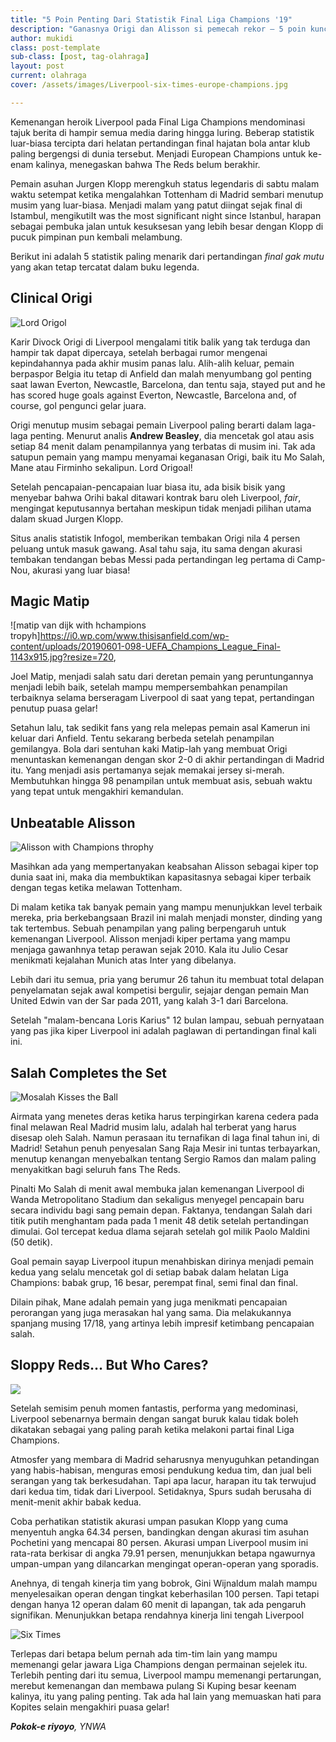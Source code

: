 ```yaml
---
title: "5 Poin Penting Dari Statistik Final Liga Champions '19"
description: "Ganasnya Origi dan Alisson si pemecah rekor – 5 poin kunci dari key Final Liga Champions"
author: mukidi
class: post-template
sub-class: [post, tag-olahraga]
layout: post
current: olahraga
cover: /assets/images/Liverpool-six-times-europe-champions.jpg

---
```

Kemenangan heroik Liverpool pada Final Liga Champions mendominasi tajuk berita di hampir semua media daring hingga luring. Beberap statistik luar-biasa tercipta dari helatan pertandingan final hajatan bola antar klub paling bergengsi di dunia tersebut. Menjadi European Champions untuk ke-enam kalinya, menegaskan bahwa The Reds belum berakhir.

Pemain asuhan Jurgen Klopp merengkuh status legendaris di sabtu malam waktu setempat ketika mengalahkan Tottenham di Madrid sembari menutup musim yang luar-biasa. Menjadi malam yang patut diingat sejak final di Istambul, mengikutiIt was the most significant night since Istanbul, harapan sebagai pembuka jalan untuk kesuksesan yang lebih besar dengan Klopp di pucuk pimpinan pun kembali melambung.

Berikut ini adalah 5 statistik paling menarik dari pertandingan _final gak mutu_ yang akan tetap tercatat dalam buku legenda.

## Clinical Origi

![Lord Origol](/assets/images/lord-origi.jpg)

Karir Divock Origi di Liverpool mengalami titik balik yang tak terduga dan hampir tak dapat dipercaya, setelah berbagai rumor mengenai kepindahannya pada akhir musim panas lalu. Alih-alih keluar, pemain berpaspor Belgia itu tetap di Anfield dan malah menyumbang gol penting saat lawan Everton, Newcastle, Barcelona, dan tentu saja,  stayed put and he has scored huge goals against Everton, Newcastle, Barcelona and, of course, gol pengunci gelar juara.

Origi menutup musim sebagai pemain Liverpool paling berarti dalam laga-laga penting. Menurut analis **Andrew Beasley**, dia mencetak gol atau asis setiap 84 menit dalam penampilannya yang terbatas di musim ini. Tak ada satupun pemain yang mampu menyamai keganasan Origi, baik itu Mo Salah, Mane atau Firminho sekalipun. Lord Origoal!

Setelah pencapaian-pencapaian luar biasa itu, ada bisik bisik yang menyebar bahwa Orihi bakal ditawari kontrak baru oleh Liverpool, _fair_, mengingat keputusannya bertahan meskipun tidak menjadi pilihan utama dalam skuad Jurgen Klopp.

Situs analis statistik Infogol, memberikan tembakan Origi nila 4 persen peluang untuk masuk gawang. Asal tahu saja, itu sama dengan akurasi tembakan tendangan bebas Messi pada pertandingan leg pertama di Camp-Nou, akurasi yang luar biasa!

## Magic Matip

![matip van dijk with hchampions tropyh]https://i0.wp.com/www.thisisanfield.com/wp-content/uploads/20190601-098-UEFA_Champions_League_Final-1143x915.jpg?resize=720,

Joel Matip, menjadi salah satu dari deretan pemain yang peruntungannya menjadi lebih baik, setelah mampu mempersembahkan penampilan terbaiknya selama berseragam Liverpool di saat yang tepat, pertandingan penutup puasa gelar!

Setahun lalu, tak sedikit fans yang  rela melepas pemain asal Kamerun ini keluar dari Anfield. Tentu sekarang berbeda setelah penampilan gemilangya. Bola dari sentuhan kaki Matip-lah yang membuat Origi menuntaskan kemenangan dengan skor 2-0 di akhir pertandingan di Madrid itu. Yang menjadi asis pertamanya sejak memakai jersey si-merah. Membutuhkan hingga 98 penampilan untuk membuat asis, sebuah waktu yang tepat untuk mengakhiri kemandulan.

## Unbeatable Alisson

![Alisson with Champions throphy](assets/images/allison-memeluk-kuping-besar.jpg)

Masihkan ada yang mempertanyakan keabsahan Alisson sebagai kiper top dunia saat ini, maka dia membuktikan kapasitasnya sebagai kiper terbaik dengan tegas ketika melawan Tottenham.

Di malam ketika tak banyak pemain yang mampu menunjukkan level terbaik mereka, pria berkebangsaan Brazil ini malah menjadi monster, dinding yang tak tertembus. Sebuah penampilan yang paling berpengaruh untuk kemenangan Liverpool. Alisson menjadi kiper pertama yang mampu menjaga gawanhnya tetap perawan sejak 2010. Kala itu Julio Cesar menikmati kejalahan Munich atas Inter yang dibelanya.

Lebih dari itu semua, pria yang berumur 26 tahun itu membuat total delapan penyelamatan sejak awal kompetisi bergulir, sejajar dengan pemain Man United Edwin van der Sar pada 2011, yang kalah 3-1 dari Barcelona.

Setelah "malam-bencana Loris Karius" 12 bulan lampau, sebuah pernyataan yang pas jika kiper Liverpool ini adalah paglawan di pertandingan final kali ini.

## Salah Completes the Set

![Mosalah Kisses the Ball](/assets/images/mosalah-kiss-penalti.jpg)

Airmata yang menetes deras ketika harus terpingirkan karena cedera pada final melawan Real Madrid musim lalu, adalah hal terberat yang harus disesap oleh Salah. Namun perasaan itu ternafikan di laga final tahun ini, di Madrid! Setahun penuh penyesalan Sang Raja Mesir ini tuntas terbayarkan, menutup kenangan menyebalkan tentang Sergio Ramos dan malam paling menyakitkan bagi seluruh fans The Reds.

Pinalti Mo Salah di menit awal membuka jalan kemenangan Liverpool di Wanda Metropolitano Stadium dan sekaligus menyegel pencapain baru secara individu bagi sang pemain depan. Faktanya, tendangan Salah dari titik putih menghantam pada pada 1 menit 48 detik setelah pertandingan dimulai. Gol tercepat kedua dlama sejarah setelah gol milik Paolo Maldini (50 detik).

Goal pemain sayap Liverpool itupun menahbiskan dirinya menjadi pemain kedua yang selalu mencetak gol di setiap babak dalam helatan Liga Champions: babak grup, 16 besar, perempat final, semi final dan final. 

Dilain pihak, Mane adalah pemain yang juga menikmati pencapaian perorangan yang juga merasakan hal yang sama. Dia melakukannya spanjang musing 17/18, yang artinya lebih impresif ketimbang pencapaian salah.

## Sloppy Reds… But Who Cares?

![](/assets/images/yang-penting-Juara.jpg)

Setelah semisim penuh momen fantastis, performa yang medominasi, Liverpool sebenarnya bermain dengan sangat buruk kalau tidak boleh dikatakan sebagai yang paling parah ketika melakoni partai final Liga Champions.

Atmosfer yang membara di Madrid seharusnya menyuguhkan petandingan yang habis-habisan, menguras emosi pendukung kedua tim, dan jual beli serangan yang tak berkesudahan. Tapi apa lacur, harapan itu tak terwujud dari kedua tim, tidak dari Liverpool. Setidaknya, Spurs sudah berusaha di menit-menit akhir babak kedua.

Coba perhatikan statistik akurasi umpan pasukan Klopp yang cuma menyentuh angka 64.34 persen, bandingkan dengan akurasi tim asuhan Pochetini yang mencapai  80 persen. Akurasi umpan Liverpool musim ini rata-rata berkisar di angka 79.91 persen, menunjukkan betapa ngawurnya umpan-umpan yang dilancarkan mengingat operan-operan yang sporadis.

Anehnya, di tengah kinerja tim yang bobrok, Gini Wijnaldum malah mampu menyelesaikan operan dengan tingkat keberhasilan 100 persen. Tapi tetapi dengan hanya 12 operan dalam 60 menit di lapangan, tak ada pengaruh signifikan. Menunjukkan betapa rendahnya kinerja lini tengah Liverpool

![Six Times](/assets/images/lfc-sixth-times.jpg)

Terlepas dari betapa belum pernah ada tim-tim lain yang mampu memenangi gelar jawara Liga Champions dengan permainan sejelek itu. Terlebih penting dari itu semua, Liverpool mampu memenangi pertarungan, merebut kemenangan dan membawa pulang Si Kuping besar keenam kalinya, itu yang paling penting. Tak ada hal lain yang memuaskan hati para Kopites selain mengakhiri puasa gelar! 

_**Pokok-e riyoyo**, YNWA_
